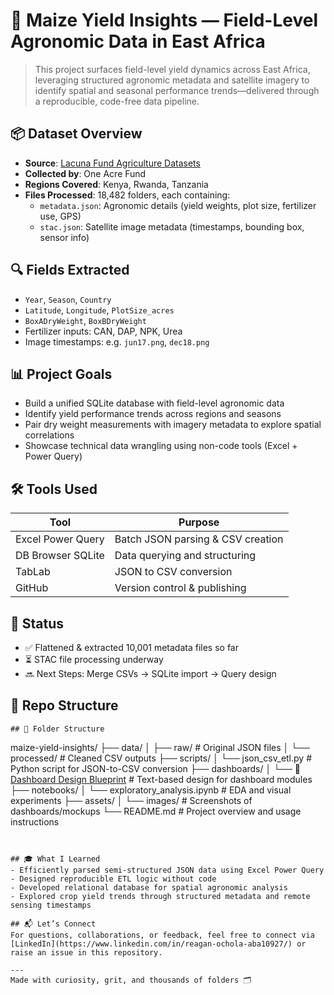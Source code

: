 # 🌾 Maize Yield Insights — Field-Level Agronomic Data in East Africa

> This project surfaces field-level yield dynamics across East Africa, leveraging structured agronomic metadata and satellite imagery to identify spatial and seasonal performance trends—delivered through a reproducible, code-free data pipeline.

## 📦 Dataset Overview
- **Source**: [Lacuna Fund Agriculture Datasets](https://lacunafund.org/datasets/agriculture/)
- **Collected by**: One Acre Fund
- **Regions Covered**: Kenya, Rwanda, Tanzania
- **Files Processed**: 18,482 folders, each containing:
  - `metadata.json`: Agronomic details (yield weights, plot size, fertilizer use, GPS)
  - `stac.json`: Satellite image metadata (timestamps, bounding box, sensor info)

## 🔍 Fields Extracted
- `Year`, `Season`, `Country`
- `Latitude`, `Longitude`, `PlotSize_acres`
- `BoxADryWeight`, `BoxBDryWeight`
- Fertilizer inputs: CAN, DAP, NPK, Urea
- Image timestamps: e.g. `jun17.png`, `dec18.png`

## 📊 Project Goals
- Build a unified SQLite database with field-level agronomic data
- Identify yield performance trends across regions and seasons
- Pair dry weight measurements with imagery metadata to explore spatial correlations
- Showcase technical data wrangling using non-code tools (Excel + Power Query)

## 🛠️ Tools Used

| Tool               | Purpose                              |
|--------------------|--------------------------------------|
| Excel Power Query  | Batch JSON parsing & CSV creation    |
| DB Browser SQLite  | Data querying and structuring        |
| TabLab             | JSON to CSV conversion               |
| GitHub             | Version control & publishing         |

## 🚀 Status
- ✅ Flattened & extracted 10,001 metadata files so far
- ⏳ STAC file processing underway
- 🔜 Next Steps: Merge CSVs → SQLite import → Query design

## 📁 Repo Structure
```
## 📂 Folder Structure

```
maize-yield-insights/
├── data/
│   ├── raw/                     # Original JSON files
│   └── processed/              # Cleaned CSV outputs
├── scripts/
│   └── json_csv_etl.py         # Python script for JSON-to-CSV conversion
├── dashboards/
│   └── 📐 [Dashboard Design Blueprint](dashboards/blueprint.md)
            # Text-based design for dashboard modules
├── notebooks/
│   └── exploratory_analysis.ipynb  # EDA and visual experiments
├── assets/
│   └── images/                 # Screenshots of dashboards/mockups
└── README.md                   # Project overview and usage instructions
```


## 🎓 What I Learned
- Efficiently parsed semi-structured JSON data using Excel Power Query
- Designed reproducible ETL logic without code
- Developed relational database for spatial agronomic analysis
- Explored crop yield trends through structured metadata and remote sensing timestamps

## 📬 Let’s Connect
For questions, collaborations, or feedback, feel free to connect via [LinkedIn](https://www.linkedin.com/in/reagan-ochola-aba10927/) or raise an issue in this repository.

---
Made with curiosity, grit, and thousands of folders 🗂️
